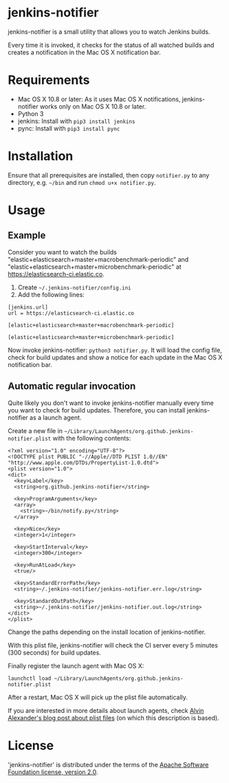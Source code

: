 jenkins-notifier
================

jenkins-notifier is a small utility that allows you to watch Jenkins builds.

Every time it is invoked, it checks for the status of all watched builds and creates a notification in the Mac OS X notification bar.

# Requirements

* Mac OS X 10.8 or later: As it uses Mac OS X notifications, jenkins-notifier works only on Mac OS X 10.8 or later.
* Python 3
* jenkins: Install with `pip3 install jenkins`
* pync: Install with `pip3 install pync`

# Installation

Ensure that all prerequisites are installed, then copy `notifier.py` to any directory, e.g. `~/bin` and run `chmod u+x notifier.py`.

# Usage

## Example

Consider you want to watch the builds "elastic+elasticsearch+master+macrobenchmark-periodic" and "elastic+elasticsearch+master+microbenchmark-periodic" at https://elasticsearch-ci.elastic.co.

1. Create `~/.jenkins-notifier/config.ini`
2. Add the following lines:

```
[jenkins.url]
url = https://elasticsearch-ci.elastic.co

[elastic+elasticsearch+master+macrobenchmark-periodic]

[elastic+elasticsearch+master+microbenchmark-periodic]
```

Now invoke jenkins-notifier: ``python3 notifier.py``. It will load the config file, check for build updates and show a notice for each update in the Mac OS X notification bar.

## Automatic regular invocation

Quite likely you don't want to invoke jenkins-notifier manually every time you want to check for build updates. Therefore, you can install jenkins-notifier as a launch agent.

Create a new file in `~/Library/LaunchAgents/org.github.jenkins-notifier.plist` with the following contents:

```plist
<?xml version="1.0" encoding="UTF-8"?>
<!DOCTYPE plist PUBLIC "-//Apple//DTD PLIST 1.0//EN" "http://www.apple.com/DTDs/PropertyList-1.0.dtd">
<plist version="1.0">
<dict>
  <key>Label</key>
  <string>org.github.jenkins-notifier</string>

  <key>ProgramArguments</key>
  <array>
    <string>~/bin/notify.py</string>
  </array>

  <key>Nice</key>
  <integer>1</integer>

  <key>StartInterval</key>
  <integer>300</integer>

  <key>RunAtLoad</key>
  <true/>

  <key>StandardErrorPath</key>
  <string>~/.jenkins-notifier/jenkins-notifier.err.log</string>

  <key>StandardOutPath</key>
  <string>~/.jenkins-notifier/jenkins-notifier.out.log</string>
</dict>
</plist>
```

Change the paths depending on the install location of jenkins-notifier. 

With this plist file, jenkins-notifier will check the CI server every 5 minutes (300 seconds) for build updates.

Finally register the launch agent with Mac OS X:

```
launchctl load ~/Library/LaunchAgents/org.github.jenkins-notifier.plist
```

After a restart, Mac OS X will pick up the plist file automatically.

If you are interested in more details about launch agents, check [Alvin Alexander's blog post about plist files](http://alvinalexander.com/mac-os-x/mac-osx-startup-crontab-launchd-jobs) (on which this description is based).

# License

'jenkins-notifier' is distributed under the terms of the [Apache Software Foundation license, version 2.0](http://www.apache.org/licenses/LICENSE-2.0.html).
